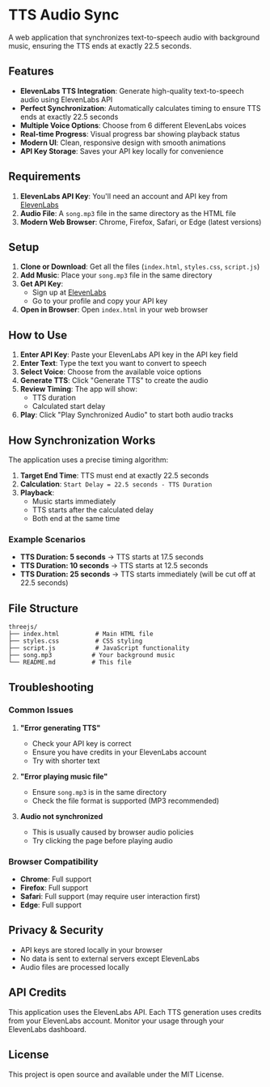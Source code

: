 # TTS Audio Sync

A web application that synchronizes text-to-speech audio with background music, ensuring the TTS ends at exactly 22.5 seconds.

## Features

- **ElevenLabs TTS Integration**: Generate high-quality text-to-speech audio using ElevenLabs API
- **Perfect Synchronization**: Automatically calculates timing to ensure TTS ends at exactly 22.5 seconds
- **Multiple Voice Options**: Choose from 6 different ElevenLabs voices
- **Real-time Progress**: Visual progress bar showing playback status
- **Modern UI**: Clean, responsive design with smooth animations
- **API Key Storage**: Saves your API key locally for convenience

## Requirements

1. **ElevenLabs API Key**: You'll need an account and API key from [ElevenLabs](https://elevenlabs.io/)
2. **Audio File**: A `song.mp3` file in the same directory as the HTML file
3. **Modern Web Browser**: Chrome, Firefox, Safari, or Edge (latest versions)

## Setup

1. **Clone or Download**: Get all the files (`index.html`, `styles.css`, `script.js`)
2. **Add Music**: Place your `song.mp3` file in the same directory
3. **Get API Key**: 
   - Sign up at [ElevenLabs](https://elevenlabs.io/)
   - Go to your profile and copy your API key
4. **Open in Browser**: Open `index.html` in your web browser

## How to Use

1. **Enter API Key**: Paste your ElevenLabs API key in the API key field
2. **Enter Text**: Type the text you want to convert to speech
3. **Select Voice**: Choose from the available voice options
4. **Generate TTS**: Click "Generate TTS" to create the audio
5. **Review Timing**: The app will show:
   - TTS duration
   - Calculated start delay
6. **Play**: Click "Play Synchronized Audio" to start both audio tracks

## How Synchronization Works

The application uses a precise timing algorithm:

1. **Target End Time**: TTS must end at exactly 22.5 seconds
2. **Calculation**: `Start Delay = 22.5 seconds - TTS Duration`
3. **Playback**: 
   - Music starts immediately
   - TTS starts after the calculated delay
   - Both end at the same time

### Example Scenarios

- **TTS Duration: 5 seconds** → TTS starts at 17.5 seconds
- **TTS Duration: 10 seconds** → TTS starts at 12.5 seconds
- **TTS Duration: 25 seconds** → TTS starts immediately (will be cut off at 22.5 seconds)

## File Structure

```
threejs/
├── index.html          # Main HTML file
├── styles.css          # CSS styling
├── script.js           # JavaScript functionality
├── song.mp3           # Your background music
└── README.md          # This file
```

## Troubleshooting

### Common Issues

1. **"Error generating TTS"**
   - Check your API key is correct
   - Ensure you have credits in your ElevenLabs account
   - Try with shorter text

2. **"Error playing music file"**
   - Ensure `song.mp3` is in the same directory
   - Check the file format is supported (MP3 recommended)

3. **Audio not synchronized**
   - This is usually caused by browser audio policies
   - Try clicking the page before playing audio

### Browser Compatibility

- **Chrome**: Full support
- **Firefox**: Full support
- **Safari**: Full support (may require user interaction first)
- **Edge**: Full support

## Privacy & Security

- API keys are stored locally in your browser
- No data is sent to external servers except ElevenLabs
- Audio files are processed locally

## API Credits

This application uses the ElevenLabs API. Each TTS generation uses credits from your ElevenLabs account. Monitor your usage through your ElevenLabs dashboard.

## License

This project is open source and available under the MIT License. 